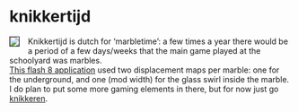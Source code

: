 <!--
  id: 227
  date: 2006-01-24T15:57:36
  modified: 2012-07-03T09:29:30
  slug: knikkertijd
  type: post
  excerpt: <p>Knikkertijd is dutch for &#8216;marbletime&#8217;: a few times a year there would be a period of a few days/weeks that the main game played at the schoolyard was marbles. This flash 8 application used two displacement maps per marble: one for the underground, and one (mod width) for the glass swirl inside the marble. I [&hellip;]</p>
  categories: Flash, game, ActionScript
  tags: 
  inCv: 
  inPortfolio: 
  dateFrom: 
  dateTo: 
-->

# knikkertijd

<p><a href="javascript:pop('coderef.php?id=631',0,0,525,277)"><img src="https://res.cloudinary.com/dn1rmdjs5/image/upload/v1566568756/rv/marbles.jpg" style="border:1px solid;margin-right:15px;" align="left" /></a>Knikkertijd is dutch for &#8216;marbletime&#8217;: a few times a year there would be a period of a few days/weeks that the main game played at the schoolyard was marbles.<br />
<a href="javascript:pop('coderef.php?id=631',0,0,525,277)">This flash 8 application</a> used two displacement maps per marble: one for the underground, and one (mod width) for the glass swirl inside the marble. I do plan to put some more gaming elements in there, but for now just go <a href="javascript:pop('coderef.php?id=631',0,0,525,277)">knikkeren</a>.</p>